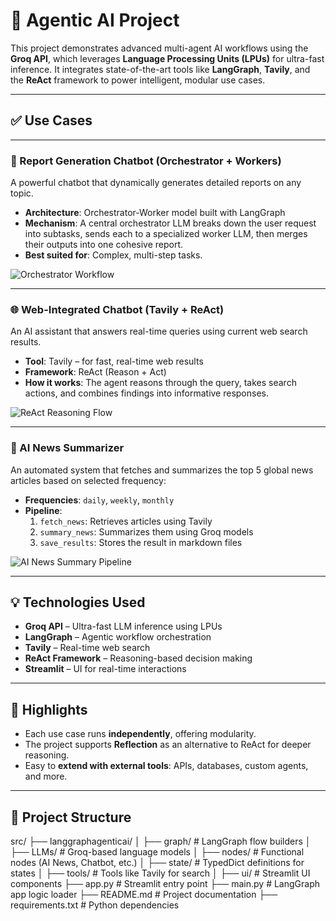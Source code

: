 # 🚀 Agentic AI Project

This project demonstrates advanced multi-agent AI workflows using the **Groq API**, which leverages **Language Processing Units (LPUs)** for ultra-fast inference. It integrates state-of-the-art tools like **LangGraph**, **Tavily**, and the **ReAct** framework to power intelligent, modular use cases.

---

## ✅ Use Cases

---

### 🤖 Report Generation Chatbot (Orchestrator + Workers)

A powerful chatbot that dynamically generates detailed reports on any topic.

- **Architecture**: Orchestrator-Worker model built with LangGraph  
- **Mechanism**: A central orchestrator LLM breaks down the user request into subtasks, sends each to a specialized worker LLM, then merges their outputs into one cohesive report.  
- **Best suited for**: Complex, multi-step tasks.

![Orchestrator Workflow](https://github.com/user-attachments/assets/6ad7e41a-85fd-44fd-9973-a6b2b0c95e00)

---

### 🌐 Web-Integrated Chatbot (Tavily + ReAct)

An AI assistant that answers real-time queries using current web search results.

- **Tool**: Tavily – for fast, real-time web results  
- **Framework**: ReAct (Reason + Act)  
- **How it works**: The agent reasons through the query, takes search actions, and combines findings into informative responses.

![ReAct Reasoning Flow](https://github.com/user-attachments/assets/f932cc5d-f05e-4714-a720-14ab777e5063)

---

### 📰 AI News Summarizer

An automated system that fetches and summarizes the top 5 global news articles based on selected frequency:

- **Frequencies**: `daily`, `weekly`, `monthly`  
- **Pipeline**:
  1. `fetch_news`: Retrieves articles using Tavily  
  2. `summary_news`: Summarizes them using Groq models  
  3. `save_results`: Stores the result in markdown files  

![AI News Summary Pipeline](https://github.com/user-attachments/assets/aa1fd89d-c6c5-44b3-83f6-a63921989722)

---

## 💡 Technologies Used

- **Groq API** – Ultra-fast LLM inference using LPUs  
- **LangGraph** – Agentic workflow orchestration  
- **Tavily** – Real-time web search  
- **ReAct Framework** – Reasoning-based decision making  
- **Streamlit** – UI for real-time interactions

---

## 📌 Highlights

- Each use case runs **independently**, offering modularity.
- The project supports **Reflection** as an alternative to ReAct for deeper reasoning.
- Easy to **extend with external tools**: APIs, databases, custom agents, and more.

---

## 📁 Project Structure
src/
├── langgraphagenticai/
│ ├── graph/ # LangGraph flow builders
│ ├── LLMs/ # Groq-based language models
│ ├── nodes/ # Functional nodes (AI News, Chatbot, etc.)
│ ├── state/ # TypedDict definitions for states
│ ├── tools/ # Tools like Tavily for search
│ ├── ui/ # Streamlit UI components
├── app.py # Streamlit entry point
├── main.py # LangGraph app logic loader
├── README.md # Project documentation
├── requirements.txt # Python dependencies

